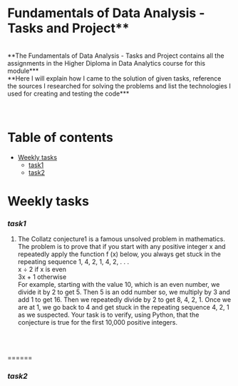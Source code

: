 # Fundamentals of Data Analysis - Tasks and Project** <br /> 
<br /> 
**The Fundamentals of Data Analysis - Tasks and Project contains all the assignments in the Higher Diploma in Data Analytics course for this module*** <br /> 
**Here I will explain how I came to the solution of given tasks, reference the sources I researched for solving the problems and list the technologies I used for creating and testing the code*** <br />
<br />
<br />

# Table of contents
* [Weekly tasks](#weekly-tasks)
    * [task1](#task1)
    * [task2](#task2)


Weekly tasks
======
### ***task1***

  
1. The Collatz conjecture1 is a famous unsolved problem in mathematics. The problem is to prove that if you start with any positive
integer x and repeatedly apply the function f (x) below, you always
get stuck in the repeating sequence 1, 4, 2, 1, 4, 2, . . .<br /> 
x ÷ 2 if x is even<br /> 
3x + 1 otherwise<br /> 
For example, starting with the value 10, which is an even number,
we divide it by 2 to get 5. Then 5 is an odd number so, we multiply
by 3 and add 1 to get 16. Then we repeatedly divide by 2 to
get 8, 4, 2, 1. Once we are at 1, we go back to 4 and get stuck in the
repeating sequence 4, 2, 1 as we suspected.
Your task is to verify, using Python, that the conjecture is true for
the first 10,000 positive integers. <br /> 
<br />
<br />

======
### ***task2***



